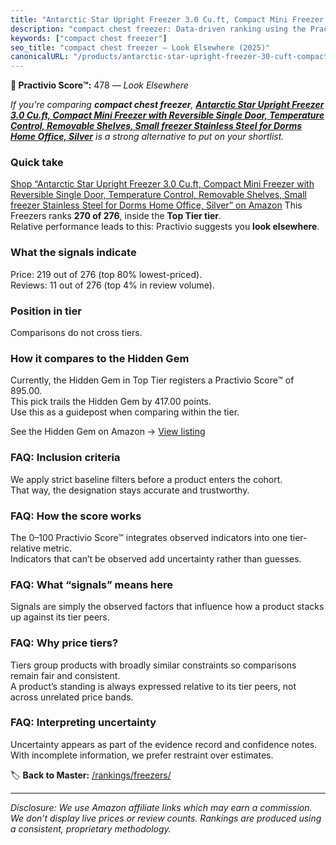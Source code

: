 ```yaml
---
title: "Antarctic Star Upright Freezer 3.0 Cu.ft, Compact Mini Freezer with Reversible Single Door, Temperature Control, Removable Shelves, Small freezer Stainless Steel for Dorms Home Office, Silver"
description: "compact chest freezer: Data-driven ranking using the Practivio Score™. Positioned by quality, value, demand, findability, momentum."
keywords: ["compact chest freezer"]
seo_title: "compact chest freezer — Look Elsewhere (2025)"
canonicalURL: "/products/antarctic-star-upright-freezer-30-cuft-compact-mini-freezer-with-reversible-single-door-temperature-control-removable-shelves-small-freezer-stainless-steel-for-dorms-home-office-silver-B0FL7S7LTW/"
---
```


**🚫 Practivio Score™:** 478 — _Look Elsewhere_


*If you're comparing **compact chest freezer**, **[Antarctic Star Upright Freezer 3.0 Cu.ft, Compact Mini Freezer with Reversible Single Door, Temperature Control, Removable Shelves, Small freezer Stainless Steel for Dorms Home Office, Silver](https://www.amazon.com/dp/B0FL7S7LTW?tag=practivio-20)** is a strong alternative to put on your shortlist.*
### Quick take
[Shop “Antarctic Star Upright Freezer 3.0 Cu.ft, Compact Mini Freezer with Reversible Single Door, Temperature Control, Removable Shelves, Small freezer Stainless Steel for Dorms Home Office, Silver” on Amazon](https://www.amazon.com/dp/B0FL7S7LTW?tag=practivio-20)
This Freezers ranks **270 of 276**, inside the **Top Tier tier**.  
Relative performance leads to this: Practivio suggests you **look elsewhere**.

### What the signals indicate
Price: 219 out of 276 (top 80% lowest-priced).  
Reviews: 11 out of 276 (top 4% in review volume).  

### Position in tier
Comparisons do not cross tiers.

### How it compares to the Hidden Gem
Currently, the Hidden Gem in Top Tier registers a Practivio Score™ of 895.00.  
This pick trails the Hidden Gem by 417.00 points.  
Use this as a guidepost when comparing within the tier.  

See the Hidden Gem on Amazon → [View listing](https://www.amazon.com/dp/B08P6CS4SW?tag=practivio-20)

### FAQ: Inclusion criteria
We apply strict baseline filters before a product enters the cohort.  
That way, the designation stays accurate and trustworthy.

### FAQ: How the score works
The 0–100 Practivio Score™ integrates observed indicators into one tier-relative metric.  
Indicators that can’t be observed add uncertainty rather than guesses.

### FAQ: What “signals” means here
Signals are simply the observed factors that influence how a product stacks up against its tier peers.

### FAQ: Why price tiers?
Tiers group products with broadly similar constraints so comparisons remain fair and consistent.  
A product’s standing is always expressed relative to its tier peers, not across unrelated price bands.

### FAQ: Interpreting uncertainty
Uncertainty appears as part of the evidence record and confidence notes.  
With incomplete information, we prefer restraint over estimates.


🏷️ **Back to Master:** [/rankings/freezers/](/rankings/freezers/)

---
_Disclosure: We use Amazon affiliate links which may earn a commission. We don’t display live prices or review counts. Rankings are produced using a consistent, proprietary methodology._
